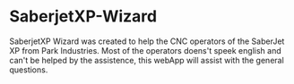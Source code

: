 # SaberjetXP-Wizard

SaberjetXP Wizard was created to help the CNC operators of the SaberJet XP from Park Industries. Most of the operators doens't speek english and can't be helped by the assistence, this webApp will assist with the general questions.
